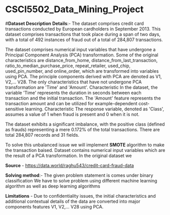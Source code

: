 # CSCI5502_Data_Mining_Project

#**Dataset Description**
**Details**:-
The dataset comprises credit card transactions conducted by European cardholders in September 2013. This dataset comprises transactions that took place during a span of two days, with a total of 492 instances of fraud out of a total of 284,807 transactions.

The dataset comprises numerical input variables that have undergone a Principal Component Analysis (PCA) transformation. Some of the original characteristics are distance_from_home, distance_from_last_transaction, ratio_to_median_purchase_price, repeat_retailer, used_chip, used_pin_number, and online_order, which are transformed into variables using PCA. The principle components derived with PCA are denoted as V1, V2,... V28. The only characteristics that have not undergone PCA transformation are 'Time' and 'Amount'. Characteristic In the dataset, the variable 'Time' represents the duration in seconds between each transaction and the initial transaction. The 'Amount' feature represents the transaction amount and can be utilized for example-dependent cost-sensitive learning. Characteristic The response variable, denoted as 'Class', assumes a value of 1 when fraud is present and 0 when it is not.

The dataset exhibits a significant imbalance, with the positive class (defined as frauds) representing a mere 0.172% of the total transactions. There are total 284,807 records and 31 fields.

To solve this unbalanced issue we will implement **SMOTE** algorithm to make the transaction baised. Dataset contains numerical input variables which are the result of a PCA transformation. In the original dataset we

**Source** - https://data.world/raghu543/credit-card-fraud-data

**Solving method**:-
The given problem statement is comes under binary classification
We have to solve problem using different machine learning algorithm as well as deep learning algorithms

**Limitations** - Due to confidentiality issues, the initial characteristics and additional contextual details of the data are converted into major components features V1, V2,... V28 using PCA.
